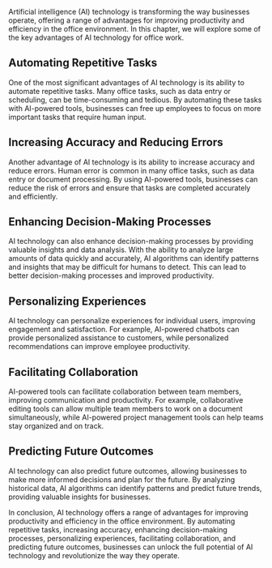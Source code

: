 

Artificial intelligence (AI) technology is transforming the way businesses operate, offering a range of advantages for improving productivity and efficiency in the office environment. In this chapter, we will explore some of the key advantages of AI technology for office work.

Automating Repetitive Tasks
---------------------------

One of the most significant advantages of AI technology is its ability to automate repetitive tasks. Many office tasks, such as data entry or scheduling, can be time-consuming and tedious. By automating these tasks with AI-powered tools, businesses can free up employees to focus on more important tasks that require human input.

Increasing Accuracy and Reducing Errors
---------------------------------------

Another advantage of AI technology is its ability to increase accuracy and reduce errors. Human error is common in many office tasks, such as data entry or document processing. By using AI-powered tools, businesses can reduce the risk of errors and ensure that tasks are completed accurately and efficiently.

Enhancing Decision-Making Processes
-----------------------------------

AI technology can also enhance decision-making processes by providing valuable insights and data analysis. With the ability to analyze large amounts of data quickly and accurately, AI algorithms can identify patterns and insights that may be difficult for humans to detect. This can lead to better decision-making processes and improved productivity.

Personalizing Experiences
-------------------------

AI technology can personalize experiences for individual users, improving engagement and satisfaction. For example, AI-powered chatbots can provide personalized assistance to customers, while personalized recommendations can improve employee productivity.

Facilitating Collaboration
--------------------------

AI-powered tools can facilitate collaboration between team members, improving communication and productivity. For example, collaborative editing tools can allow multiple team members to work on a document simultaneously, while AI-powered project management tools can help teams stay organized and on track.

Predicting Future Outcomes
--------------------------

AI technology can also predict future outcomes, allowing businesses to make more informed decisions and plan for the future. By analyzing historical data, AI algorithms can identify patterns and predict future trends, providing valuable insights for businesses.

In conclusion, AI technology offers a range of advantages for improving productivity and efficiency in the office environment. By automating repetitive tasks, increasing accuracy, enhancing decision-making processes, personalizing experiences, facilitating collaboration, and predicting future outcomes, businesses can unlock the full potential of AI technology and revolutionize the way they operate.
